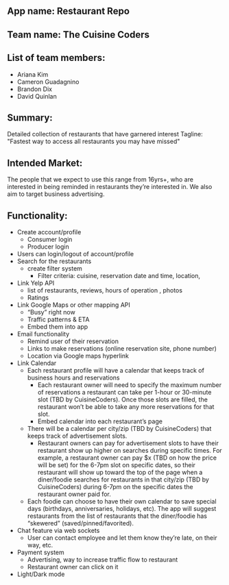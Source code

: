 ## App name: Restaurant Repo
## Team name: The Cuisine Coders

## List of team members:
* Ariana Kim
* Cameron Guadagnino
* Brandon Dix
* David Quinlan

## Summary:
Detailed collection of restaurants that have garnered interest
Tagline: "Fastest way to access all restaurants you may have missed"

## Intended Market:
The people that we expect to use this range from 16yrs+, who are interested in being reminded in restaurants they’re interested in. We also aim to target business advertising.

## Functionality:
* Create account/profile
    * Consumer login
    * Producer login
* Users can login/logout of account/profile
* Search for the restaurants
    * create filter system
        * Filter criteria: cuisine, reservation date and time, location,
* Link Yelp API
    * list of restaurants, reviews, hours of operation , photos
    * Ratings
* Link Google Maps or other mapping API
    * “Busy” right now
    * Traffic patterns & ETA
    * Embed them into app
* Email functionality
    * Remind user of their reservation
    * Links to make reservations (online reservation site, phone number)
    * Location via Google maps hyperlink
* Link Calendar
    * Each restaurant profile will have a calendar that keeps track of business hours and reservations
        * Each restaurant owner will need to specify the maximum number of reservations a restaurant can take per 1-hour or 30-minute slot (TBD by CuisineCoders). Once those slots are filled, the restaurant won’t be able to take any more reservations for that slot.
        * Embed calendar into each restaurant’s page
    * There will be a calendar per city/zip (TBD by CuisineCoders) that keeps track of advertisement slots.
        * Restaurant owners can pay for advertisement slots to have their restaurant show up higher on searches during specific times. For example, a restaurant owner can pay $x (TBD on how the price will be set) for the 6-7pm slot on specific dates, so their restaurant will show up toward the top of the page when a diner/foodie searches for restaurants in that city/zip (TBD by CuisineCoders) during 6-7pm on the specific dates the restaurant owner paid for.
    * Each foodie can choose to have their own calendar to save special days (birthdays, anniversaries, holidays, etc). The app will suggest restaurants from the list of restaurants that the diner/foodie has “skewered” (saved/pinned/favorited).
* Chat feature via web sockets
    * User can contact employee and let them know they’re late, on their way, etc.
* Payment system
    * Advertising, way to increase traffic flow to restaurant
    * Restaurant owner can click on it
* Light/Dark mode

